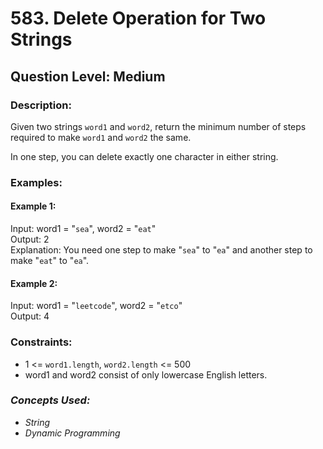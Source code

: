 # 583. Delete Operation for Two Strings
## Question Level: Medium
### Description:
Given two strings `word1` and `word2`, return the minimum number of steps required to make `word1` and `word2` the same.

In one step, you can delete exactly one character in either string.

### Examples:
#### Example 1:

Input: word1 = "`sea`", word2 = "`eat`"<br>
Output: 2<br>
Explanation: You need one step to make "`sea`" to "`ea`" and another step to make "`eat`" to "`ea`".<br>
#### Example 2:

Input: word1 = "`leetcode`", word2 = "`etco`"<br>
Output: 4<br>

### Constraints:

- 1 <= `word1.length`, `word2.length` <= 500
- word1 and word2 consist of only lowercase English letters.

### <i>Concepts Used:
- String
- Dynamic Programming </i>